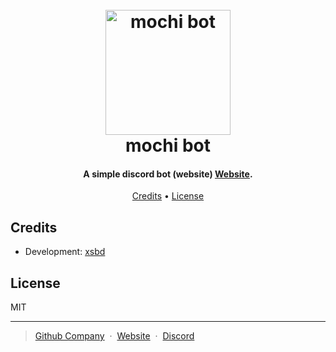 
<h1 align="center">
  <br>
  <a href="http://www.amitmerchant.com/electron-markdownify"><img src="https://cdn.discordapp.com/avatars/1234731012727115816/4c61faeb31af8ecace44af8f61df985d.webp?size=4096" alt="mochi bot" width="200"></a>
  <br>
  mochi bot
  <br>
</h1>

<h4 align="center">A simple discord bot (website) <a href="https://bot.mochig.com" target="_blank">Website</a>.</h4>



<p align="center">
  <a href="#credits">Credits</a> •
  <a href="#license">License</a>
</p>


## Credits


- Development: [xsbd](https://github.com/xs76)


## License

MIT

---

> [Github Company](https://github.com/mochi-corporation) &nbsp;&middot;&nbsp;
> [Website](https://bot.mochig.com) &nbsp;&middot;&nbsp;
> [Discord](https://discord.gg/K7C37yPEUv)

